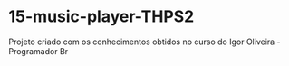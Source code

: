 # 15-music-player-THPS2
Projeto criado com os conhecimentos obtidos no curso do Igor Oliveira - Programador Br
